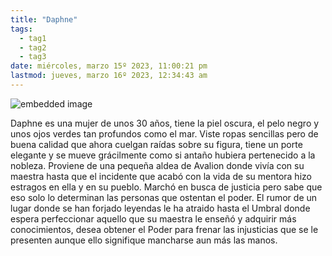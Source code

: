 ```yaml
---
title: "Daphne"
tags:
  - tag1
  - tag2
  - tag3
date: miércoles, marzo 15º 2023, 11:00:21 pm
lastmod: jueves, marzo 16º 2023, 12:34:43 am
---
```


![embedded image](https://cdn.discordapp.com/attachments/899399440157257739/957399716524593162/Daphne.png "Attachment")

Daphne es una mujer de unos 30 años, tiene la piel oscura, el pelo negro y unos ojos verdes tan profundos como el mar. Viste ropas sencillas pero de buena calidad que ahora cuelgan raídas sobre su figura, tiene un porte elegante y se mueve grácilmente como si antaño hubiera pertenecido a la nobleza. Proviene de una pequeña aldea de Avalion donde vivía con su maestra hasta que el incidente que acabó con la vida de su mentora hizo estragos en ella y en su pueblo. Marchó en busca de justicia pero sabe que eso solo lo determinan las personas que ostentan el poder. El rumor de un lugar donde se han forjado leyendas le ha atraido hasta el Umbral donde espera perfeccionar aquello que su maestra le enseñó y adquirir más conocimientos, desea obtener el Poder para frenar las injusticias que se le presenten aunque ello signifique mancharse aun más las manos.